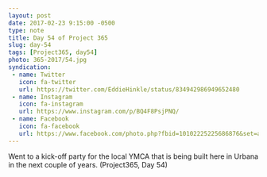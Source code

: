 ```yaml
---
layout: post
date: 2017-02-23 9:15:00 -0500
type: note
title: Day 54 of Project 365
slug: day-54
tags: [Project365, day54]
photo: 365-2017/54.jpg
syndication:
 - name: Twitter
   icon: fa-twitter
   url: https://twitter.com/EddieHinkle/status/834942986949652480
 - name: Instagram
   icon: fa-instagram
   url: https://www.instagram.com/p/BQ4F8PsjPNQ/
 - name: Facebook
   icon: fa-facebook
   url: https://www.facebook.com/photo.php?fbid=10102225225686876&set=a.10102131355967546.1073741838.19506647
---
```

Went to a kick-off party for the local YMCA that is being built here in Urbana in the next couple of years. (Project365, Day 54)